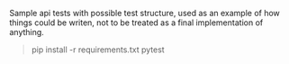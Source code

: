 Sample api tests with possible test structure, used as an example of how things could be writen, not to be treated as a final implementation of anything.

> pip install -r requirements.txt
> pytest
